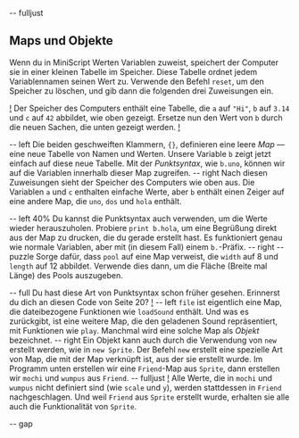 -- fulljust
## Maps und Objekte

Wenn du in MiniScript Werten Variablen zuweist, speichert der Computer sie in einer kleinen Tabelle im Speicher. Diese Tabelle ordnet jedem Variablennamen seinen Wert zu. Verwende den Befehl `reset`, um den Speicher zu löschen, und gib dann die folgenden drei Zuweisungen ein.

[!](p42-mapScreen1.png)
Der Speicher des Computers enthält eine Tabelle, die `a` auf `"Hi"`, `b` auf `3.14` und `c` auf `42` abbildet, wie oben gezeigt. Ersetze nun den Wert von `b` durch die neuen Sachen, die unten gezeigt werden.
[!](p42-mapScreen2.png)

-- left
Die beiden geschweiften Klammern, `{}`, definieren eine leere *Map* — eine neue Tabelle von Namen und Werten. Unsere Variable `b` zeigt jetzt einfach auf diese neue Tabelle. Mit der *Punktsyntax*, wie `b.uno`, können wir auf die Variablen innerhalb dieser Map zugreifen.
-- right
Nach diesen Zuweisungen sieht der Speicher des Computers wie oben aus. Die Variablen `a` und `c` enthalten einfache Werte, aber `b` enthält einen Zeiger auf eine andere Map, die `uno`, `dos` und `hola` enthält.

-- left 40%
Du kannst die Punktsyntax auch verwenden, um die Werte wieder herauszuholen. Probiere `print b.hola`, um eine Begrüßung direkt aus der Map zu drucken, die du gerade erstellt hast. Es funktioniert genau wie normale Variablen, aber mit (in diesem Fall) einem `b.`-Präfix.
-- right
-- puzzle
Sorge dafür, dass `pool` auf eine Map verweist, die `width` auf 8 und `length` auf 12 abbildet. Verwende dies dann, um die Fläche (Breite mal Länge) des Pools auszugeben.

-- full
Du hast diese Art von Punktsyntax schon früher gesehen. Erinnerst du dich an diesen Code von Seite 20?
[!](p42-listing1.png)
-- left
`file` ist eigentlich eine Map, die dateibezogene Funktionen wie `loadSound` enthält. Und was es zurückgibt, ist eine weitere Map, die den geladenen Sound repräsentiert, mit Funktionen wie `play`. Manchmal wird eine solche Map als *Objekt* bezeichnet.
-- right
Ein Objekt kann auch durch die Verwendung von `new` erstellt werden, wie in `new Sprite`. Der Befehl `new` erstellt eine spezielle Art von Map, die mit der Map verknüpft ist, aus der sie erstellt wurde. Im Programm unten erstellen wir eine `Friend`-Map aus `Sprite`, dann erstellen wir `mochi` und `wumpus` aus `Friend`.
-- fulljust
[!](p42-listing2.png)
Alle Werte, die in `mochi` und `wumpus` nicht definiert sind (wie `scale` und `y`), werden stattdessen in `Friend` nachgeschlagen. Und weil `Friend` aus `Sprite` erstellt wurde, erhalten sie alle auch die Funktionalität von `Sprite`.

-- gap
